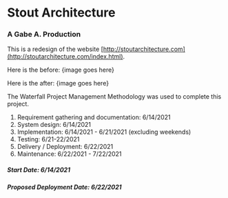 # Stout Architecture

### A Gabe A. Production

This is a redesign of the website [http://stoutarchitecture.com](http://stoutarchitecture.com/index.html).

Here is the before: {image goes here}

Here is the after: {image goes here}

The Waterfall Project Management Methodology was used to complete this project.

1. Requirement gathering and documentation: 6/14/2021
2. System design: 6/14/2021
3. Implementation: 6/14/2021 - 6/21/2021 (excluding weekends)
4. Testing: 6/21-22/2021
5. Delivery / Deployment: 6/22/2021
6. Maintenance: 6/22/2021 - 7/22/2021

##### Start Date: 6/14/2021
##### Proposed Deployment Date: 6/22/2021
